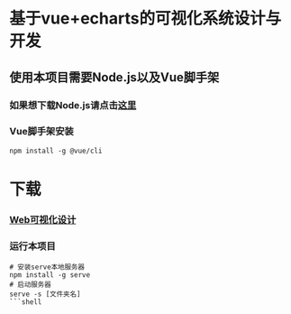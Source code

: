 # 基于vue+echarts的可视化系统设计与开发

## 使用本项目需要Node.js以及Vue脚手架

### 如果想下载Node.js请点击[这里](http://nodejs.cn/download/)

### Vue脚手架安装

```
npm install -g @vue/cli
```
# 下载

### [Web可视化设计](https://github.com/White-Soul/Visual/releases/tag/WebVisual)

### 运行本项目
```
# 安装serve本地服务器
npm install -g serve
# 启动服务器
serve -s [文件夹名]
```shell